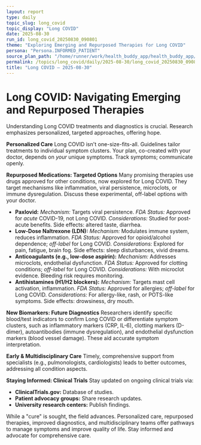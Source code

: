 ```yaml
---
layout: report
type: daily
topic_slug: long_covid
topic_display: "Long COVID"
date: 2025-08-30
run_id: long_covid_20250830_090801
theme: "Exploring Emerging and Repurposed Therapies for Long COVID"
persona: "Persona.INFORMED_PATIENT"
source_plan_path: "/home/runner/work/health_buddy_app/health_buddy_app/.results/long_covid/weekly_plan/2025-08-25/plan.json"
permalink: /topics/long_covid/daily/2025-08-30/long_covid_20250830_090801/
title: "Long COVID — 2025-08-30"
---
```


# Long COVID: Navigating Emerging and Repurposed Therapies

Understanding Long COVID treatments and diagnostics is crucial. Research emphasizes personalized, targeted approaches, offering hope.

**Personalized Care**
Long COVID isn't one-size-fits-all. Guidelines tailor treatments to individual symptom clusters. Your plan, co-created with your doctor, depends on *your* unique symptoms. Track symptoms; communicate openly.

**Repurposed Medications: Targeted Options**
Many promising therapies use drugs approved for other conditions, now explored for Long COVID. They target mechanisms like inflammation, viral persistence, microclots, or immune dysregulation. Discuss these experimental, off-label options with your doctor.

*   **Paxlovid:** *Mechanism:* Targets viral persistence. *FDA Status:* Approved for *acute* COVID-19, not Long COVID. *Considerations:* Studied for post-acute benefits. Side effects: altered taste, diarrhea.
*   **Low-Dose Naltrexone (LDN):** *Mechanism:* Modulates immune system, reduces inflammation. *FDA Status:* Approved for opioid/alcohol dependence; *off-label* for Long COVID. *Considerations:* Explored for pain, fatigue, brain fog. Side effects: sleep disturbances, vivid dreams.
*   **Anticoagulants (e.g., low-dose aspirin):** *Mechanism:* Addresses microclots, endothelial dysfunction. *FDA Status:* Approved for clotting conditions; *off-label* for Long COVID. *Considerations:* With microclot evidence. Bleeding risk requires monitoring.
*   **Antihistamines (H1/H2 blockers):** *Mechanism:* Targets mast cell activation, inflammation. *FDA Status:* Approved for allergies; *off-label* for Long COVID. *Considerations:* For allergy-like, rash, or POTS-like symptoms. Side effects: drowsiness, dry mouth.

**New Biomarkers: Future Diagnostics**
Researchers identify specific blood/test indicators to confirm Long COVID or differentiate symptom clusters, such as inflammatory markers (CRP, IL-6), clotting markers (D-dimer), autoantibodies (immune dysregulation), and endothelial dysfunction markers (blood vessel damage). These aid accurate symptom interpretation.

**Early & Multidisciplinary Care**
Timely, comprehensive support from specialists (e.g., pulmonologists, cardiologists) leads to better outcomes, addressing all condition aspects.

**Staying Informed: Clinical Trials**
Stay updated on ongoing clinical trials via:
*   **ClinicalTrials.gov:** Database of studies.
*   **Patient advocacy groups:** Share research updates.
*   **University research centers:** Publish findings.

While a "cure" is sought, the field advances. Personalized care, repurposed therapies, improved diagnostics, and multidisciplinary teams offer pathways to manage symptoms and improve quality of life. Stay informed and advocate for comprehensive care.
